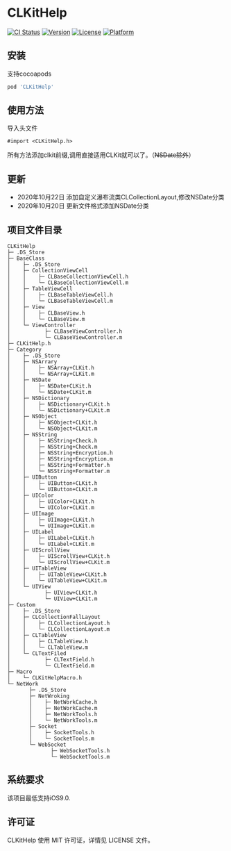 # CLKitHelp

[![CI Status](https://img.shields.io/travis/hongcl8114@hotmail.com/CLKitHelp.svg?style=flat)](https://travis-ci.org/hongcl8114@hotmail.com/CLKitHelp)
[![Version](https://img.shields.io/cocoapods/v/CLKitHelp.svg?style=flat)](https://cocoapods.org/pods/CLKitHelp)
[![License](https://img.shields.io/cocoapods/l/CLKitHelp.svg?style=flat)](https://cocoapods.org/pods/CLKitHelp)
[![Platform](https://img.shields.io/cocoapods/p/CLKitHelp.svg?style=flat)](https://cocoapods.org/pods/CLKitHelp)

## 安装
支持cocoapods
```ruby
pod 'CLKitHelp'
```
## 使用方法
导入头文件

```
#import <CLKitHelp.h>
```
所有方法添加clkit前缀,调用直接适用CLKit就可以了。（~~NSDate除外~~）

## 更新
*  2020年10月22日 添加自定义瀑布流类CLCollectionLayout,修改NSDate分类
*  2020年10月20日 更新文件格式添加NSDate分类


## 项目文件目录

```
CLKitHelp
├─ .DS_Store
├─ BaseClass
│    ├─ .DS_Store
│    ├─ CollectionViewCell
│    │    ├─ CLBaseCollectionViewCell.h
│    │    └─ CLBaseCollectionViewCell.m
│    ├─ TableViewCell
│    │    ├─ CLBaseTableViewCell.h
│    │    └─ CLBaseTableViewCell.m
│    ├─ View
│    │    ├─ CLBaseView.h
│    │    └─ CLBaseView.m
│    └─ ViewController
│           ├─ CLBaseViewController.h
│           └─ CLBaseViewController.m
├─ CLKitHelp.h
├─ Category
│    ├─ .DS_Store
│    ├─ NSArrary
│    │    ├─ NSArray+CLKit.h
│    │    └─ NSArray+CLKit.m
│    ├─ NSDate
│    │    ├─ NSDate+CLKit.h
│    │    └─ NSDate+CLKit.m
│    ├─ NSDictionary
│    │    ├─ NSDictionary+CLKit.h
│    │    └─ NSDictionary+CLKit.m
│    ├─ NSObject
│    │    ├─ NSObject+CLKit.h
│    │    └─ NSObject+CLKit.m
│    ├─ NSString
│    │    ├─ NSString+Check.h
│    │    ├─ NSString+Check.m
│    │    ├─ NSString+Encryption.h
│    │    ├─ NSString+Encryption.m
│    │    ├─ NSString+Formatter.h
│    │    └─ NSString+Formatter.m
│    ├─ UIButton
│    │    ├─ UIButton+CLKit.h
│    │    └─ UIButton+CLKit.m
│    ├─ UIColor
│    │    ├─ UIColor+CLKit.h
│    │    └─ UIColor+CLKit.m
│    ├─ UIImage
│    │    ├─ UIImage+CLKit.h
│    │    └─ UIImage+CLKit.m
│    ├─ UILabel
│    │    ├─ UILabel+CLKit.h
│    │    └─ UILabel+CLKit.m
│    ├─ UIScrollView
│    │    ├─ UIScrollView+CLKit.h
│    │    └─ UIScrollView+CLKit.m
│    ├─ UITableView
│    │    ├─ UITableView+CLKit.h
│    │    └─ UITableView+CLKit.m
│    └─ UIView
│           ├─ UIView+CLKit.h
│           └─ UIView+CLKit.m
├─ Custom
│    ├─ .DS_Store
│    ├─ CLCollectionFallLayout
│    │    ├─ CLCollectionLayout.h
│    │    └─ CLCollectionLayout.m
│    ├─ CLTableView
│    │    ├─ CLTableView.h
│    │    └─ CLTableView.m
│    └─ CLTextFiled
│           ├─ CLTextField.h
│           └─ CLTextField.m
├─ Macro
│    └─ CLKitHelpMacro.h
└─ NetWork
       ├─ .DS_Store
       ├─ NetWroking
       │    ├─ NetWorkCache.h
       │    ├─ NetWorkCache.m
       │    ├─ NetWorkTools.h
       │    └─ NetWorkTools.m
       ├─ Socket
       │    ├─ SocketTools.h
       │    └─ SocketTools.m
       └─ WebSocket
              ├─ WebSocketTools.h
              └─ WebSocketTools.m

```
              
## 系统要求
该项目最低支持iOS9.0.

## 许可证
CLKitHelp  使用 MIT 许可证，详情见 LICENSE 文件。

